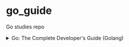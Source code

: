 # go_guide

Go studies repo

<details>
<summary>Go: The Complete Developer's Guide (Golang)</summary>

- ## Section 1: Getting started
  - [x] Install Go
  - [x] Set up VSCode

- ## Section 2: A simple start
  - [x] Go Packages
  - [ ] Import statements
  - [ ] File organization

- ## Section 3: Deeper into Go
  - [ ] Variable declarations
  - [ ] Functions and Return types
  - [ ] Slices and For loops
  - [ ] OO approach vs Go approach
  - [ ] Custom type declarations
  - [ ] Receiver functions
  - [ ] Creating a new Deck
  - [ ] Slice range syntax
  - [ ] Multiple return values
  - [ ] Byte slices
  - [ ] Deck to string
  - [ ] Joining a slice of strings
  - [ ] Saving data to the hard drive
  - [ ] Reading from the hard drive
  - [ ] Error handling
  - [ ] Shuffling a deck
  - [ ] Random number generation
  - [ ] Testing with Go
    - [ ] Writing useful tests
    - [ ] Asserting elements in a slice
    - [ ] Testing file I/O

More to come
</details>
